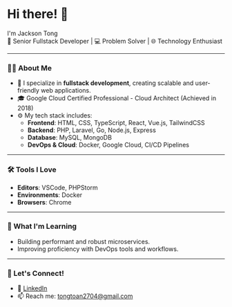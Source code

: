 # Hi there! 👋

I'm Jackson Tong  
🚀 Senior Fullstack Developer | 💻 Problem Solver | 🌐 Technology Enthusiast  

---

### 👨‍💻 About Me  
- 💼 I specialize in **fullstack development**, creating scalable and user-friendly web applications.  
- 🎓 Google Cloud Certified Professional - Cloud Architect (Achieved in 2018)  
- ⚙️ My tech stack includes:  
  - **Frontend**: HTML, CSS, TypeScript, React, Vue.js, TailwindCSS  
  - **Backend**: PHP, Laravel, Go, Node.js, Express  
  - **Database**: MySQL, MongoDB  
  - **DevOps & Cloud**: Docker, Google Cloud, CI/CD Pipelines  

---

### 🛠️ Tools I Love  
- **Editors**: VSCode, PHPStorm  
- **Environments**: Docker  
- **Browsers**: Chrome  

---

### 🌱 What I'm Learning  
- Building performant and robust microservices.  
- Improving proficiency with DevOps tools and workflows.  

---

### 🔗 Let's Connect!  
- 💼 [LinkedIn](https://linkedin.com/in/jacksontong2704)  
- 📫 Reach me: [tongtoan2704@gmail.com](mailto:tongtoan2704@gmail.com)  
